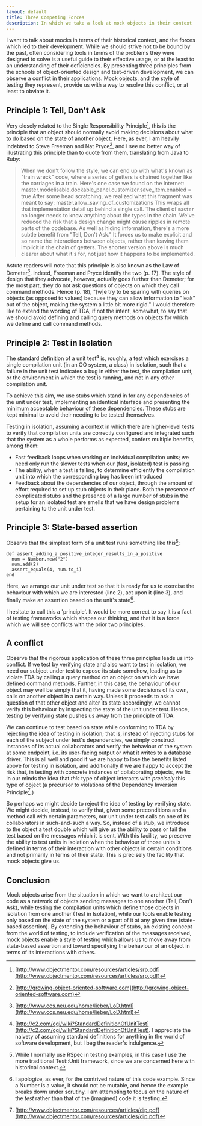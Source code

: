 ```yaml
---
layout: default
title: Three Competing Forces
description: In which we take a look at mock objects in their context
---
```

I want to talk about mocks in terms of their historical context, and the forces which led to their development. While we should strive not to be bound by the past, often considering tools in terms of the problems they were designed to solve is a useful guide to their effective usage, or at the least to an understanding of their deficiencies. By presenting three principles from the schools of object-oriented design and test-driven development, we can observe a conflict in their applications. Mock objects, and the style of testing they represent, provide us with a way to resolve this conflict, or at least to obviate it.

## Principle 1: Tell, Don't Ask

Very closely related to the Single Responsibility Principle[^1], this is the principle that an object should normally avoid making decisions about what to do based on the state of another object. Here, as ever, I am heavily indebted to Steve Freeman and Nat Pryce[^2], and I see no better way of illustrating this principle than to quote from them, translating from Java to Ruby:

> When we don't follow the style, we can end up with what's known as "train wreck" code, where a series of getters is chained together like the carriages in a train. Here's one case we found on the Internet:
    master.modelisable.dockable_panel.customizer.save_item.enabled = true
> After some head scratching, we realized what this fragment was meant to say:
    master.allow_saving_of_customizations
> This wraps all that implementation detail up behind a single call. The client of `master` no longer needs to know anything about the types in the chain. We've reduced the risk that a design change might cause ripples in remote parts of the codebase.
> As well as hiding information, there's a more subtle benefit from "Tell, Don't Ask." It forces us to make explicit and so name the interactions between objects, rather than leaving them implicit in the chain of getters. The shorter version above is much clearer about what it's for, not just how it happens to be implemented.

Astute readers will note that this principle is also known as the Law of Demeter[^3]. Indeed, Freeman and Pryce identify the two (p. 17). The style of design that they advocate, however, actually goes further than Demeter; for the most part, they do not ask questions of objects on which they call command methods. Hence (p. 18), "[w]e try to be sparing with queries on objects (as opposed to values) because they can allow information to "leak" out of the object, making the system a little bit more rigid." I would therefore like to extend the wording of TDA, if not the intent, somewhat, to say that we should avoid defining and calling query methods on objects for which we define and call command methods.

## Principle 2: Test in Isolation

The standard definition of a unit test[^4] is, roughly, a test which exercises a single compilation unit (in an OO system, a class) in isolation, such that a failure in the unit test indicates a bug in either the test, the compilation unit, or the environment in which the test is running, and not in any other compilation unit.

To achieve this aim, we use stubs which stand in for any dependencies of the unit under test, implementing an identical interface and presenting the minimum acceptable behaviour of these dependencies. These stubs are kept minimal to avoid their needing to be tested themselves.

Testing in isolation, assuming a context in which there are higher-level tests to verify that compilation units are correctly configured and integrated such that the system as a whole performs as expected, confers multiple benefits, among them:

* Fast feedback loops when working on individual compilation units; we need only run the slower tests when our (fast, isolated) test is passing
* The ability, when a test is failing, to determine efficiently the compilation unit into which the corresponding bug has been introduced
* Feedback about the dependencies of our object, through the amount of effort required to set up stub objects in their place. Both the presence of complicated stubs and the presence of a large number of stubs in the setup for an isolated test are smells that we have design problems pertaining to the unit under test.

## Principle 3: State-based assertion

Observe that the simplest form of a unit test runs something like this[^5]:

    def assert_adding_a_positive_integer_results_in_a_positive
      num = Number.new("2")
      num.add(2)
      assert_equals(4, num.to_i)
    end

Here, we arrange our unit under test so that it is ready for us to exercise the behaviour with which we are interested (line 2), act upon it (line 3), and finally make an assertion based on the unit's state[^6].

I hesitate to call this a 'principle'. It would be more correct to say it is a fact of testing frameworks which shapes our thinking, and that it is a force which we will see conflicts with the prior two principles.

## A conflict

Observe that the rigorous application of these three principles leads us into conflict. If we test by verifying state and also want to test in isolation, we need our subject under test to expose its state somehow, leading us to violate TDA by calling a query method on an object on which we have defined command methods. Further, in this case, the behaviour of our object may well be simply that it, having made some decisions of its own, calls on another object in a certain way. Unless it proceeds to ask a question of that other object and alter its state accordingly, we cannot verify this behaviour by inspecting the state of the unit under test. Hence, testing by verifying state pushes us away from the principle of TDA.

We can continue to test based on state while conforming to TDA by rejecting the idea of testing in isolation; that is, instead of injecting stubs for each of the subject under test's dependencies, we simply construct instances of its actual collaborators and verify the behaviour of the system at some endpoint, i.e. its user-facing output or what it writes to a database driver. This is all well and good if we are happy to lose the benefits listed above for testing in isolation, and additionally if we are happy to accept the risk that, in testing with concrete instances of collaborating objects, we fix in our minds the idea that *this* type of object interacts with *precisely* this type of object (a precursor to violations of the Dependency Inversion Principle[^7].)

So perhaps we might decide to reject the idea of testing by verifying state. We might decide, instead, to verify that, given some preconditions and a method call with certain parameters, our unit under test calls on one of its collaborators in such-and-such a way. So, instead of a stub, we introduce to the object a test double which will give us the ability to pass or fail the test based on the messages which it is sent. With this facility, we preserve the ability to test units in isolation when the behaviour of those units is defined in terms of their interaction with other objects in certain conditions and not primarily in terms of their state. This is precisely the facility that mock objects give us.

## Conclusion

Mock objects arise from the situation in which we want to architect our code as a network of objects sending messages to one another (Tell, Don't Ask), while testing the compilation units which define those objects in isolation from one another (Test in Isolation), while our tools enable testing only based on the state of the system or a part of it at any given time (state-based assertion). By extending the behaviour of stubs, an existing concept from the world of testing, to include verification of the messages received, mock objects enable a style of testing which allows us to move away from state-based assertion and toward specifying the behaviour of an object in terms of its interactions with others.

[^1]: [http://www.objectmentor.com/resources/articles/srp.pdf](http://www.objectmentor.com/resources/articles/srp.pdf)
[^2]: [http://growing-object-oriented-software.com](http://growing-object-oriented-software.com)
[^3]: [http://www.ccs.neu.edu/home/lieber/LoD.html](http://www.ccs.neu.edu/home/lieber/LoD.html)
[^4]: [http://c2.com/cgi/wiki?StandardDefinitionOfUnitTest](http://c2.com/cgi/wiki?StandardDefinitionOfUnitTest). I appreciate the naivety of assuming standard definitions for anything in the world of software development, but I beg the reader's indulgence.
[^5]: While I normally use RSpec in testing examples, in this case I use the more traditional Test::Unit framework, since we are concerned here with historical context.
[^6]: I apologize, as ever, for the contrived nature of this code example. Since a Number is a value, it should not be mutable, and hence the example breaks down under scrutiny. I am attempting to focus on the nature of the *test* rather than that of the (imagined) code it is testing.
[^7]: [http://www.objectmentor.com/resources/articles/dip.pdf](http://www.objectmentor.com/resources/articles/dip.pdf)
